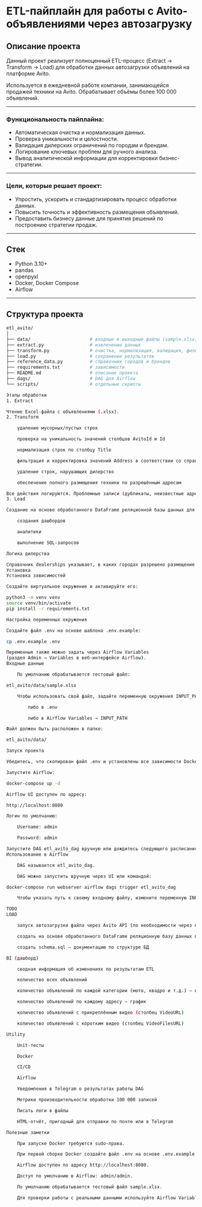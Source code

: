 # ETL-пайплайн для работы с Avito-объявлениями через автозагрузку

## Описание проекта

Данный проект реализует полноценный ETL-процесс (Extract → Transform → Load) для обработки данных автозагрузки объявлений на платформе Avito.

Используется в ежедневной работе компании, занимающейся продажей техники на Avito. Обрабатывает объёмы более 100 000 объявлений.

---

### Функциональность пайплайна:

- Автоматическая очистка и нормализация данных.
- Проверка уникальности и целостности.
- Валидация дилерских ограничений по городам и брендам.
- Логирование ключевых проблем для ручного анализа.
- Вывод аналитической информации для корректировки бизнес-стратегии.

---

### Цели, которые решает проект:

- Упростить, ускорить и стандартизировать процесс обработки данных.
- Повысить точность и эффективность размещения объявлений.
- Предоставить бизнесу данные для принятия решений по построению стратегии продаж.

---

## Стек

- Python 3.10+
- pandas
- openpyxl
- Docker, Docker Compose
- Airflow

---

## Структура проекта

```bash
etl_avito/
│
├── data/                      # входные и выходные файлы (sample.xlsx, parquet, логи)
├── extract.py                 # извлечение данных
├── transform.py               # очистка, нормализация, валидация, фильтрация
├── load.py                    # сохранение результатов
├── reference_data.py          # справочник городов и брендов
├── requirements.txt           # зависимости
├── README.md                  # описание проекта
├── dags/                      # DAG для Airflow
└── scripts/                   # отдельные скрипты

Этапы обработки
1. Extract

Чтение Excel-файла с объявлениями (.xlsx).
2. Transform

    удаление мусорных/пустых строк

    проверка на уникальность значений столбцов AvitoId и Id

    нормализация строк по столбцу Title

    фильтрация и корректировка значений Address в соответствии со справочником городов

    удаление строк, нарушающих дилерство

    обеспечение полного размещения техники по разрешённым адресам

Все действия логируются. Проблемные записи (дубликаты, неизвестные адреса, нарушения) сохраняются отдельно или выводятся в лог.
3. Load

Создание на основе обработанного DataFrame реляционной базы данных для дальнейших действий:

    создания дашбордов

    аналитики

    выполнение SQL-запросов

Логика дилерства

Справочник dealerships указывает, в каких городах разрешено размещение объявлений для каждого бренда. Все нарушения автоматически отсеиваются и логируются по AvitoID.
Установка
Установка зависимостей

Создайте виртуальное окружение и активируйте его:

python3 -m venv venv
source venv/bin/activate
pip install -r requirements.txt

Настройка переменных окружения

Создайте файл .env на основе шаблона .env.example:

cp .env.example .env

Переменные также можно задать через Airflow Variables
(раздел Admin → Variables в веб-интерфейсе Airflow).
Входные данные

    По умолчанию обрабатывается тестовый файл:

etl_avito/data/sample.xlsx

    Чтобы использовать свой файл, задайте переменную окружения INPUT_PATH:

        либо в .env

        либо в Airflow Variables → INPUT_PATH

Файл должен быть расположен в папке:

etl_avito/data/

Запуск проекта

Убедитесь, что скопирован файл .env и установлены все зависимости Docker или Docker Compose.

Запустите Airflow:

docker-compose up -d

Airflow UI доступен по адресу:

http://localhost:8080

Логин по умолчанию:

    Username: admin

    Password: admin

Запустите DAG etl_avito_dag вручную или дождитесь следующего расписания.
Использование в Airflow

    DAG называется etl_avito_dag.

    DAG можно запустить вручную через UI или командой:

docker-compose run webserver airflow dags trigger etl_avito_dag

    Чтобы указать путь к своему входному файлу, измените переменную INPUT_PATH в Airflow Variables или в файле .env.

TODO
LOAD

    запуск автозагрузки файла через Avito API (по необходимости через параметр CLI или флаг)

    создать на основе обработанного DataFrame реляционную базу данных в 3NF

    создать schema.sql — документацию по структуре БД

BI (дашборд)

    сводная информация об изменениях по результатам ETL

    количество всех объявлений

    количество объявлений по каждой категории (мото, квадро и т.д.) — график

    количество объявлений по каждому адресу — график

    количество объявлений с прикреплённым видео (столбец VideoURL)

    количество объявлений с коротким видео (столбец VideoFilesURL)

Utility

    Unit-тесты

    Docker

    CI/CD

    Airflow

    Уведомления в Telegram о результатах работы DAG

    Метрики производительности обработки 100 000 записей

    Писать логи в файлы

    HTML-отчёт, пригодный для отправки по почте или в Telegram

Полезные заметки

    При запуске Docker требуются sudo-права.

    При первой сборке Docker создайте файл .env на основе .env.example.

    Airflow доступен по адресу http://localhost:8080.

    Доступ по умолчанию в Airflow: admin/admin.

    По умолчанию обрабатывается тестовый файл sample.xlsx.

    Для проверки работы с реальными данными используйте Airflow Variables → INPUT_PATH.